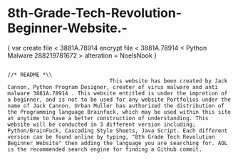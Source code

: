 # 8th-Grade-Tech-Revolution-Beginner-Website.-
  { var create file < 3881A.78914 
      encrypt file < 3881A.78914 < Python Malware 288219781672 >
		alteration = NoelsNook
	}
	
																													//* README *\\
									This website has been created by Jack Cannon, Python Program Designer, creater of virus malware and anti malware 3881A.78914 . This website entitled is under the impretion of a beginner, and is not to be used for any website Portfolios under the name of Jack Cannon. Urban Muller has authorized the distribution of the Programming language Brainfuck, which may be used within this site at anytime to have a better construction of understanding. This website will be conducted in 3 different version including; Python/BrainFuck, Cascading Style Sheets, Java Script. Each different version can be found online by typing, "8th Grade Tech Revolution Beginner Website" then adding the language you are searching for. AOL is the recommended search engine for finding a Github commit. 
	
      
      
   
